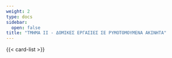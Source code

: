 ```yaml
---
weight: 2
type: docs
sidebar:
  open: false
title: "ΤΜΗΜΑ ΙΙ - ΔΟΜΙΚΕΣ ΕΡΓΑΣΙΕΣ ΣΕ ΡΥΜΟΤΟΜΟΥΜΕΝΑ ΑΚΙΝΗΤΑ"
---
```


{{< card-list >}}

